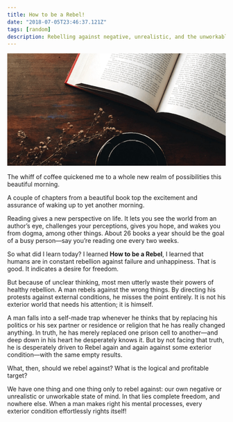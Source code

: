 ```yaml
---
title: How to be a Rebel!
date: "2018-07-05T23:46:37.121Z"
tags: [random]
description: Rebelling against negative, unrealistic, and the unworkable state of the mind.
---
```


![how to be a rebel](./book.png)

The whiff of coffee quickened me to a whole new realm of possibilities this beautiful morning.

A couple of chapters from a beautiful book top the excitement and assurance of waking up to yet another morning.

Reading gives a new perspective on life. It lets you see the world from an author’s eye, challenges your perceptions, gives you hope, and wakes you from dogma, among other things. About 26 books a year should be the goal of a busy person—say you’re reading one every two weeks.

So what did I learn today? I learned **How to be a Rebel**, I learned that humans are in constant rebellion against failure and
unhappiness. That is good. It indicates a desire for freedom.

But because of unclear thinking, most men utterly waste their powers of healthy rebellion. A man rebels against the wrong things. By directing his protests against external conditions, he misses the point entirely. It is not his exterior world that needs his attention; it is himself.

A man falls into a self-made trap whenever he thinks that by replacing his politics or his sex partner or residence or religion
that he has really changed anything. In truth, he has merely replaced one prison cell to another—and deep down in his heart he desperately knows it. But by not facing that truth, he is desperately driven to Rebel again and again against some exterior condition—with the same empty results.

What, then, should we rebel against? What is the logical and profitable target?

We have one thing and one thing only to rebel against: our own negative or unrealistic or unworkable state of mind. In that lies complete freedom, and nowhere else. When a man makes right his mental processes, every exterior condition effortlessly rights itself!
